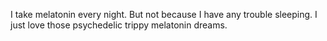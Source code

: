 I take melatonin every night. But not because I have any trouble sleeping. I just love those psychedelic trippy melatonin dreams.

